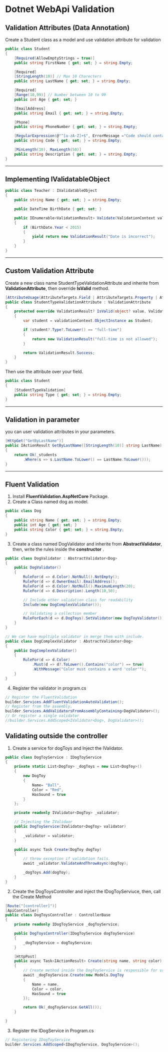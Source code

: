 # Dotnet WebApi Validation

## Validation Attributes (Data Annotation)
Create a Student class as a model and use validation attribute for validation

```C#
public class Student
{
    [Required(AllowEmptyStrings = true)]
    public string FirstName { get; set; } = string.Empty;

    [Required]
    [StringLength(10)] // Max 10 Charecters
    public string LastName { get; set; } = string.Empty;

    [Required]
    [Range(10,99)] // Number between 10 to 99
    public int Age { get; set; }

    [EmailAddress]
    public string Email { get; set; } = string.Empty;

    [Phone]
    public string PhoneNumber { get; set; } = string.Empty;

    [RegularExpression(@"^[a-zA-Z]+$", ErrorMessage ="Code should contain only a-z letters")]
    public string Code { get; set; } = string.Empty;

    [MinLength(10), MaxLength(50)]
    public string Description { get; set; } = string.Empty;
}
```
---
## Implementing IValidatableObject
```C#
public class Teacher : IValidatableObject
{
    public string Name { get; set; } = string.Empty;

    public DateTime BirthDate { get; set; }

    public IEnumerable<ValidationResult> Validate(ValidationContext validationContext)
    {
        if (BirthDate.Year < 2015)
        {
            yield return new ValidationResult("Date is incorrect");
        }
    }
}
```
---

## Custom Validation Attribute
Create a new class name StudentTypeValidationAttribute and inherite from **ValidationAttribute**, then override **IsValid** method.

```C#
[AttributeUsage(AttributeTargets.Field | AttributeTargets.Property | AttributeTargets.Parameter, AllowMultiple = false)]
public class StudentTypeValidationAttribute : ValidationAttribute
{
    protected override ValidationResult? IsValid(object? value, ValidationContext validationContext)
    {
        var student = validationContext.ObjectInstance as Student;

        if (student?.Type?.ToLower() == "full-time")
        {
            return new ValidationResult("full-time is not allowed");
        }

        return ValidationResult.Success;
    }
}
```
Then use the attribute over your field.
```C#
public class Student
{
    [StudentTypeValidation]
    public string Type { get; set; } = string.Empty;
}
```
---
## Validation in parameter
you can user validation attributes in your parameters.

```C#
[HttpGet("GetByLastName")]
public IActionResult GetByLastName([StringLength(10)] string LastName)
{
    return Ok(_students
        .Where(s => s.LastName.ToLower() == LastName.ToLower()));
}
```
---

## Fluent Validation
1. Install **FluentValidation.AspNetCore** Package.
2. Create a Class named dog as model.
```C#
public class Dog
{
    public string Name { get; set; } = string.Empty;
    public int Age { get; set; }
    public string Color { get; set; } = string.Empty;
}
```
3. Create a class named DogValidator and inherite from **AbstractValidator**, then, write the rules inside the **constructor** .
```C#
public class DogValidator : AbstractValidator<Dog>
{
    public DogValidator()
    {
        RuleFor(d => d.Color).NotNull().NotEmpty();
        RuleFor(d => d.OwnerEmail).EmailAddress();
        RuleFor(d => d.Color).NotNull().MaximumLength(20);
        RuleFor(d => d.Description).Length(10,50);

        // Include other validation class for readability
        Include(new DogComplexValidator());

        // Validating a collection member
        RuleForEach(d => d.DogToys).SetValidator(new DogToyValidator());
    }
}

// We can have mupltiple validator in merge them with include.
public class DogComplexValidator : AbstractValidator<Dog>
{
    public DogComplexValidator()
    {
        RuleFor(d => d.Color)
            .Must(d => d?.ToLower().Contains("color") == true)
            .WithMessage("Color must contains a word 'color'");
    }
}
```
4. Register the validator in program.cs
```C#
// Register the FluentValidation
builder.Services.AddFluentValidationAutoValidation();
// Register from the assembly.
builder.Services.AddValidatorsFromAssemblyContaining<DogValidator>();
// Or register a single validator
//builder.Services.AddScoped<IValidator<Dog>, DogValidator>();
```

## Validating outside the controller
1. Create a service for dogToys and Inject the IValidator.
```C#
public class DogToyService : IDogToyService
{
    private static List<DogToy> _dogToys = new List<DogToy>()
    {
        new DogToy
        {
            Name= "Ball",
            Color = "Red",
            HasSound = true
        }
    };

    private readonly IValidator<DogToy> _validator;

    // Injecting the IValidaor
    public DogToyService(IValidator<DogToy> validator)
    {
        _validator = validator;
    }

    public async Task Create(DogToy dogToy)
    {
        // throw exception if validation fails.
        await _validator.ValidateAndThrowAsync(dogToy);

        _dogToys.Add(dogToy);
    }
}
```
2. Create the DogToysController and inject the IDogToyServiuce,  then, call the Create Method
```C#
[Route("[controller]")]
[ApiController]
public class DogToysController : ControllerBase
{
    private readonly IDogToyService _dogToyService;

    public DogToysController(IDogToyService dogToyService)
    {
        _dogToyService = dogToyService;
    }

    [HttpPost]
    public async Task<IActionResult> Create(string name, string color)
    {
        // Create method inside the DogToyService is responsible for validation
        await _dogToyService.Create(new Models.DogToy
        { 
            Name = name,
            Color = color,
            HasSound = true 
        });

        return Ok(_dogToyService.GetAll());
    }

}
```
3. Register the IDogService in Program.cs
```C#
// Registering IDogToyService
builder.Services.AddScoped<IDogToyService, DogToyService>();
```
